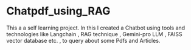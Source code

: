 # Chatpdf_using_RAG
This a a self learning project. In this I created a Chatbot using tools and technologies like Langchain , RAG technique , Gemini-pro LLM , FAISS vector database etc. , to query about some Pdfs and Articles. 
